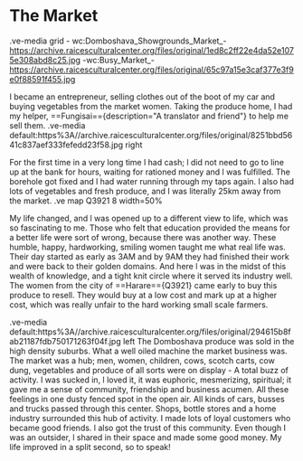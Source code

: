 
# The Market
.ve-media grid
    - wc:Domboshava_Showgrounds_Market_-https://archive.raicesculturalcenter.org/files/original/1ed8c2ff22e4da52e1075e308abd8c25.jpg 
    -wc:Busy_Market_-https://archive.raicesculturalcenter.org/files/original/65c97a15e3caf377e3f9e0f88591f455.jpg 
 
I became an entrepreneur, selling clothes out of the boot of my car and buying vegetables from the market women. Taking the produce home, I had my helper,
==Fungisai=={description="A translator and friend"}
to help me sell them. 
.ve-media default:https%3A//archive.raicesculturalcenter.org/files/original/8251bbd5641c837aef333fefedd23f58.jpg right

For the first time in a very long time l had cash; l did not need to go to line up at the bank for hours, waiting for rationed money and l was fulfilled. The borehole got fixed and l had water running through my taps again. l also had lots of vegetables and fresh produce, and I was literally 25km away from the market.
.ve map Q3921 8 width=50%

My life changed, and l was opened up to a different view to life, which was so fascinating to me. Those who felt that education provided the means for a better life were sort of wrong, because there was another way. These humble, happy, hardworking, smiling women taught me what real life was. Their day started as early as 3AM and by 9AM they had finished their work and were back to their golden domains. And here l was in the midst of this wealth of knowledge, and a tight knit circle where it served its industry well. The women from the city of ==Harare=={Q3921} came early to buy this produce to resell. They would buy at a low cost and mark up at a higher cost, which was really unfair to the hard working small scale farmers. 

.ve-media default:https%3A//archive.raicesculturalcenter.org/files/original/294615b8fab21187fdb750171263f04f.jpg left
The Domboshava produce was sold in the high density suburbs. What a well oiled machine the market business was. The market was a hub; men, women, children, cows, scotch carts, cow dung, vegetables and produce of all sorts were on display - A total buzz of activity. I was sucked in, l loved it, it was euphoric, mesmerizing, spiritual; it gave me a sense of community, friendship and business acumen. All these feelings in one dusty fenced spot in the open air. All kinds of cars, busses and trucks passed through this center. Shops, bottle stores and a home industry surrounded this hub of activity. I made lots of loyal customers who became good friends. l also got the trust of this community. Even though I was an outsider, l shared in their space and made some good money. My life improved in a split second, so to speak! 



